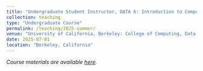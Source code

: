 ```yaml
---
title: "Undergraduate Student Instructor, DATA 6: Introduction to Computational Thinking with Data Science and Society (_Summer 2025_)"
collection: teaching
type: "Undergraduate Course"
permalink: /teaching/2025-summer/
venue: "University of California, Berkeley: College of Computing, Data Science, and Society (CDSS)"
date: 2025-07-01
location: "Berkeley, California"
---
```


_Course materials are available [here](https://data6.org/su25/)._
